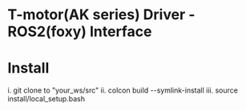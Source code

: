 # T-motor(AK series) Driver - ROS2(foxy) Interface 

# Install
i. git clone to "your_ws/src"
ii. colcon build --symlink-install
iii. source install/local_setup.bash
